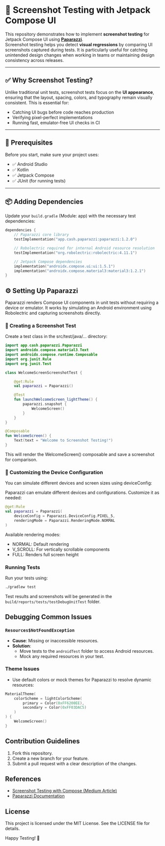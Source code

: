 # 📸 Screenshot Testing with Jetpack Compose UI

This repository demonstrates how to implement **screenshot testing** for Jetpack Compose UI using [**Paparazzi**](https://cashapp.github.io/paparazzi/).  
Screenshot testing helps you detect **visual regressions** by comparing UI screenshots captured during tests. It is particularly useful for catching unintended design changes when working in teams or maintaining design consistency across releases.

---

## ✅ Why Screenshot Testing?

Unlike traditional unit tests, screenshot tests focus on the **UI appearance**, ensuring that the layout, spacing, colors, and typography remain visually consistent. This is essential for:

- Catching UI bugs before code reaches production
- Verifying pixel-perfect implementations
- Running fast, emulator-free UI checks in CI

---

## 🧰 Prerequisites

Before you start, make sure your project uses:

- ✅ Android Studio
- ✅ Kotlin
- ✅ Jetpack Compose
- ✅ JUnit (for running tests)

---

## 📦 Adding Dependencies

Update your `build.gradle` (Module: app) with the necessary test dependencies:

```kotlin
dependencies {
    // Paparazzi core library
    testImplementation("app.cash.paparazzi:paparazzi:1.2.0")

    // Robolectric required for internal Android resource resolution
    testImplementation("org.robolectric:robolectric:4.11.1")

    // Jetpack Compose dependencies
    implementation("androidx.compose.ui:ui:1.5.1")
    implementation("androidx.compose.material3:material3:1.2.1")
}
```

## ⚙️ Setting Up Paparazzi
Paparazzi renders Compose UI components in unit tests without requiring a device or emulator.
It works by simulating an Android environment using Robolectric and capturing screenshots directly.

### 🧪 Creating a Screenshot Test
Create a test class in the src/test/java/... directory:

```kotlin
import app.cash.paparazzi.Paparazzi
import androidx.compose.material3.Text
import androidx.compose.runtime.Composable
import org.junit.Rule
import org.junit.Test

class WelcomeScreenScreenshotTest {

    @get:Rule
    val paparazzi = Paparazzi()

    @Test
    fun launchWelcomeScreen_lightTheme() {
        paparazzi.snapshot {
            WelcomeScreen()
        }
    }
}

@Composable
fun WelcomeScreen() {
    Text(text = "Welcome to Screenshot Testing!")
}
```

This will render the WelcomeScreen() composable and save a screenshot for comparison.

### 📲 Customizing the Device Configuration
You can simulate different devices and screen sizes using deviceConfig:

Paparazzi can emulate different devices and configurations. Customize it as needed:

```kotlin
@get:Rule
val paparazzi = Paparazzi(
    deviceConfig = Paparazzi.DeviceConfig.PIXEL_5,
    renderingMode = Paparazzi.RenderingMode.NORMAL
)
```

Available rendering modes:
- NORMAL: Default rendering
- V_SCROLL: For vertically scrollable components
- FULL: Renders full screen height

### Running Tests

Run your tests using:

```bash
./gradlew test
```

Test results and screenshots will be generated in the `build/reports/tests/testDebugUnitTest` folder.

## Debugging Common Issues

### `Resources$NotFoundException`

- **Cause**: Missing or inaccessible resources.
- **Solution**:
  - Move tests to the `androidTest` folder to access Android resources.
  - Mock any required resources in your test.

### Theme Issues

- Use default colors or mock themes for Paparazzi to resolve dynamic resources:

```kotlin
MaterialTheme(
    colorScheme = lightColorScheme(
        primary = Color(0xFF6200EE),
        secondary = Color(0xFF03DAC5)
    )
) {
    WelcomeScreen()
}
```

## Contribution Guidelines

1. Fork this repository.
2. Create a new branch for your feature.
3. Submit a pull request with a clear description of the changes.


## References

- [Screenshot Testing with Compose (Medium Article)](https://medium.com/@domen.lanisnik/screenshot-testing-with-compose-9a84bd28b6fb)
- [Paparazzi Documentation](https://cashapp.github.io/paparazzi/)


## License

This project is licensed under the MIT License. See the LICENSE file for details.

Happy Testing! 🎉
